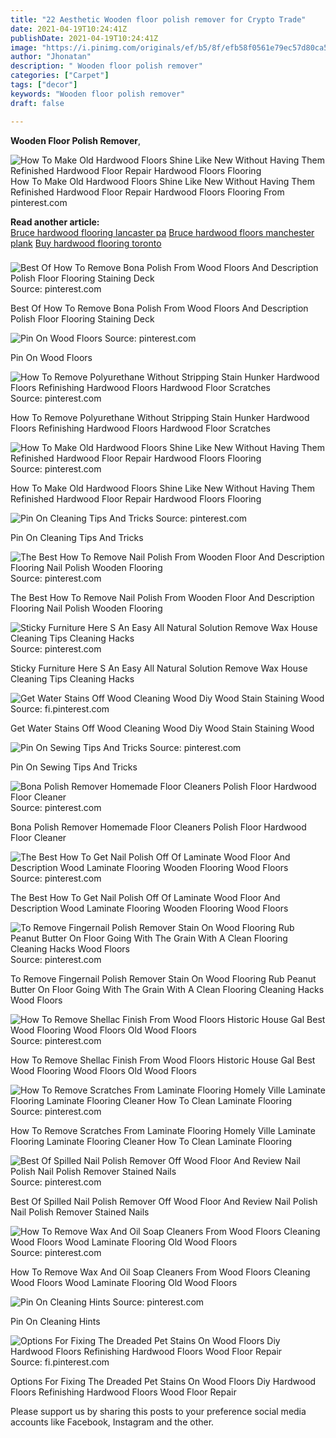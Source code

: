 ```yaml
---
title: "22 Aesthetic Wooden floor polish remover for Crypto Trade"
date: 2021-04-19T10:24:41Z
publishDate: 2021-04-19T10:24:41Z
image: "https://i.pinimg.com/originals/ef/b5/8f/efb58f0561e79ec57d80ca598756a8b7.jpg"
author: "Jhonatan"
description: " Wooden floor polish remover"
categories: ["Carpet"]
tags: ["decor"]
keywords: "Wooden floor polish remover"
draft: false

---
```

<!-- Head tag Code -->
**Wooden Floor Polish Remover**, 

![How To Make Old Hardwood Floors Shine Like New Without Having Them Refinished Hardwood Floor Repair Hardwood Floors Flooring](https://i.pinimg.com/736x/c1/18/9a/c1189a8859bf667e45d6d8388c2922b2.jpg "How To Make Old Hardwood Floors Shine Like New Without Having Them Refinished Hardwood Floor Repair Hardwood Floors Flooring")
How To Make Old Hardwood Floors Shine Like New Without Having Them Refinished Hardwood Floor Repair Hardwood Floors Flooring From pinterest.com

**Read another article:**  
[Bruce hardwood flooring lancaster pa](/bruce-hardwood-flooring-lancaster-pa/)
[Bruce hardwood floors manchester plank](/bruce-hardwood-floors-manchester-plank/)
[Buy hardwood flooring toronto](/buy-hardwood-flooring-toronto/)




### 

 


![Best Of How To Remove Bona Polish From Wood Floors And Description Polish Floor Flooring Staining Deck](https://i.pinimg.com/originals/a3/f5/10/a3f5106d6eeb1ba65eefaebb7f4ba158.png "Best Of How To Remove Bona Polish From Wood Floors And Description Polish Floor Flooring Staining Deck")
Source: pinterest.com

Best Of How To Remove Bona Polish From Wood Floors And Description Polish Floor Flooring Staining Deck  

![Pin On Wood Floors](https://i.pinimg.com/originals/b2/d1/7a/b2d17a6164511fbd61a72c1d94b9ce51.png "Pin On Wood Floors")
Source: pinterest.com

Pin On Wood Floors  

![How To Remove Polyurethane Without Stripping Stain Hunker Hardwood Floors Refinishing Hardwood Floors Hardwood Floor Scratches](https://i.pinimg.com/originals/04/ac/03/04ac0365a5b4354aa54247a7bacd0bc7.jpg "How To Remove Polyurethane Without Stripping Stain Hunker Hardwood Floors Refinishing Hardwood Floors Hardwood Floor Scratches")
Source: pinterest.com

How To Remove Polyurethane Without Stripping Stain Hunker Hardwood Floors Refinishing Hardwood Floors Hardwood Floor Scratches  

![How To Make Old Hardwood Floors Shine Like New Without Having Them Refinished Hardwood Floor Repair Hardwood Floors Flooring](https://i.pinimg.com/736x/c1/18/9a/c1189a8859bf667e45d6d8388c2922b2.jpg "How To Make Old Hardwood Floors Shine Like New Without Having Them Refinished Hardwood Floor Repair Hardwood Floors Flooring")
Source: pinterest.com

How To Make Old Hardwood Floors Shine Like New Without Having Them Refinished Hardwood Floor Repair Hardwood Floors Flooring  

![Pin On Cleaning Tips And Tricks](https://i.pinimg.com/originals/c2/7e/a1/c27ea1ba8d8eb04053a15776b325a269.jpg "Pin On Cleaning Tips And Tricks")
Source: pinterest.com

Pin On Cleaning Tips And Tricks  

![The Best How To Remove Nail Polish From Wooden Floor And Description Flooring Nail Polish Wooden Flooring](https://i.pinimg.com/originals/00/55/b6/0055b6c381c8d4d8bbe4d7a828131ae0.jpg "The Best How To Remove Nail Polish From Wooden Floor And Description Flooring Nail Polish Wooden Flooring")
Source: pinterest.com

The Best How To Remove Nail Polish From Wooden Floor And Description Flooring Nail Polish Wooden Flooring  

![Sticky Furniture Here S An Easy All Natural Solution Remove Wax House Cleaning Tips Cleaning Hacks](https://i.pinimg.com/736x/14/89/36/1489366bdf87eada04f26590c17a3287.jpg "Sticky Furniture Here S An Easy All Natural Solution Remove Wax House Cleaning Tips Cleaning Hacks")
Source: pinterest.com

Sticky Furniture Here S An Easy All Natural Solution Remove Wax House Cleaning Tips Cleaning Hacks  

![Get Water Stains Off Wood Cleaning Wood Diy Wood Stain Staining Wood](https://i.pinimg.com/600x315/fb/80/d6/fb80d66efc830b032c5d84613a13b256.jpg "Get Water Stains Off Wood Cleaning Wood Diy Wood Stain Staining Wood")
Source: fi.pinterest.com

Get Water Stains Off Wood Cleaning Wood Diy Wood Stain Staining Wood  

![Pin On Sewing Tips And Tricks](https://i.pinimg.com/564x/fa/72/1e/fa721e269ae9e7d5b00d079e66502d15--repair-scratched-wood-floor-hardwood-floor-scratch-repair.jpg "Pin On Sewing Tips And Tricks")
Source: pinterest.com

Pin On Sewing Tips And Tricks  

![Bona Polish Remover Homemade Floor Cleaners Polish Floor Hardwood Floor Cleaner](https://i.pinimg.com/564x/6b/fc/ae/6bfcae6866bc6be60a064a653c22996e.jpg "Bona Polish Remover Homemade Floor Cleaners Polish Floor Hardwood Floor Cleaner")
Source: pinterest.com

Bona Polish Remover Homemade Floor Cleaners Polish Floor Hardwood Floor Cleaner  

![The Best How To Get Nail Polish Off Of Laminate Wood Floor And Description Wood Laminate Flooring Wooden Flooring Wood Floors](https://i.pinimg.com/originals/1b/a1/3f/1ba13fbc652ee36bcdba6c6ebd1ef54a.jpg "The Best How To Get Nail Polish Off Of Laminate Wood Floor And Description Wood Laminate Flooring Wooden Flooring Wood Floors")
Source: pinterest.com

The Best How To Get Nail Polish Off Of Laminate Wood Floor And Description Wood Laminate Flooring Wooden Flooring Wood Floors  

![To Remove Fingernail Polish Remover Stain On Wood Flooring Rub Peanut Butter On Floor Going With The Grain With A Clean Flooring Cleaning Hacks Wood Floors](https://i.pinimg.com/originals/8a/c1/1f/8ac11f81566904a2f04a771c735ed976.jpg "To Remove Fingernail Polish Remover Stain On Wood Flooring Rub Peanut Butter On Floor Going With The Grain With A Clean Flooring Cleaning Hacks Wood Floors")
Source: pinterest.com

To Remove Fingernail Polish Remover Stain On Wood Flooring Rub Peanut Butter On Floor Going With The Grain With A Clean Flooring Cleaning Hacks Wood Floors  

![How To Remove Shellac Finish From Wood Floors Historic House Gal Best Wood Flooring Wood Floors Old Wood Floors](https://i.pinimg.com/originals/de/ed/62/deed62c8d26e8fea1b69dbe3cd405c97.jpg "How To Remove Shellac Finish From Wood Floors Historic House Gal Best Wood Flooring Wood Floors Old Wood Floors")
Source: pinterest.com

How To Remove Shellac Finish From Wood Floors Historic House Gal Best Wood Flooring Wood Floors Old Wood Floors  

![How To Remove Scratches From Laminate Flooring Homely Ville Laminate Flooring Laminate Flooring Cleaner How To Clean Laminate Flooring](https://i.pinimg.com/736x/d6/11/55/d611555542bad64955cab958981ed977.jpg "How To Remove Scratches From Laminate Flooring Homely Ville Laminate Flooring Laminate Flooring Cleaner How To Clean Laminate Flooring")
Source: pinterest.com

How To Remove Scratches From Laminate Flooring Homely Ville Laminate Flooring Laminate Flooring Cleaner How To Clean Laminate Flooring  

![Best Of Spilled Nail Polish Remover Off Wood Floor And Review Nail Polish Nail Polish Remover Stained Nails](https://i.pinimg.com/originals/f7/3a/ca/f73aca821251c8a52516290cb3eef037.jpg "Best Of Spilled Nail Polish Remover Off Wood Floor And Review Nail Polish Nail Polish Remover Stained Nails")
Source: pinterest.com

Best Of Spilled Nail Polish Remover Off Wood Floor And Review Nail Polish Nail Polish Remover Stained Nails  

![How To Remove Wax And Oil Soap Cleaners From Wood Floors Cleaning Wood Floors Wood Laminate Flooring Old Wood Floors](https://i.pinimg.com/originals/53/31/0d/53310dd78bff416e8a8a01c0b309f940.jpg "How To Remove Wax And Oil Soap Cleaners From Wood Floors Cleaning Wood Floors Wood Laminate Flooring Old Wood Floors")
Source: pinterest.com

How To Remove Wax And Oil Soap Cleaners From Wood Floors Cleaning Wood Floors Wood Laminate Flooring Old Wood Floors  

![Pin On Cleaning Hints](https://i.pinimg.com/originals/5b/89/ad/5b89ad086f4f8bc20262d606b52f0c33.jpg "Pin On Cleaning Hints")
Source: pinterest.com

Pin On Cleaning Hints  

![Options For Fixing The Dreaded Pet Stains On Wood Floors Diy Hardwood Floors Refinishing Hardwood Floors Wood Floor Repair](https://i.pinimg.com/originals/ef/b5/8f/efb58f0561e79ec57d80ca598756a8b7.jpg "Options For Fixing The Dreaded Pet Stains On Wood Floors Diy Hardwood Floors Refinishing Hardwood Floors Wood Floor Repair")
Source: fi.pinterest.com

Options For Fixing The Dreaded Pet Stains On Wood Floors Diy Hardwood Floors Refinishing Hardwood Floors Wood Floor Repair  

Please support us by sharing this posts to your preference social media accounts like Facebook, Instagram and the other.

